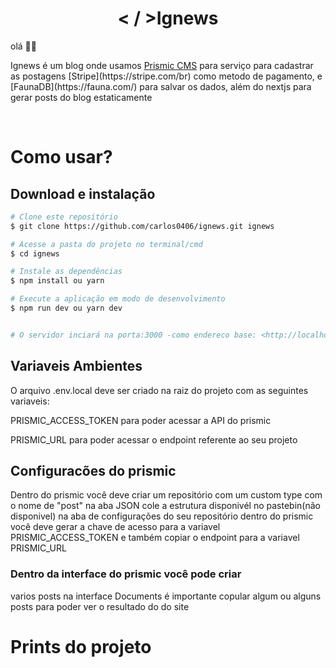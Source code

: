 <h1 align="center">< / >Ignews</h1>
 olá 🙋‍♂️
<p>Ignews é um blog onde usamos <a href="https://prismic.io/">Prismic CMS</a> para serviço para cadastrar as postagens
[Stripe](https://stripe.com/br) como metodo de pagamento, e [FaunaDB](https://fauna.com/) para salvar os dados, além do nextjs para gerar posts do blog estaticamente
</p>

<div>
  <img src="https://img.shields.io/badge/next.js-000000?style=for-the-badge&logo=nextdotjs&logoColor=white" alt=""/>
  <img src="https://img.shields.io/badge/React-20232A?style=for-the-badge&logo=react&logoColor=61DAFB" alt=""/>
  <img src="https://img.shields.io/badge/TypeScript-007ACC?style=for-the-badge&logo=typescript&logoColor=white" alt="">
  <img src="https://img.shields.io/badge/Sass-CC6699?style=for-the-badge&logo=sass&logoColor=white" alt="">
  <img src="https://img.shields.io/badge/Yarn-2C8EBB?style=for-the-badge&logo=yarn&logoColor=white" alt="">
</div>

# Como usar?

## Download e instalação

```bash
# Clone este repositório
$ git clone https://github.com/carlos0406/ignews.git ignews

# Acesse a pasta do projeto no terminal/cmd
$ cd ignews

# Instale as dependências
$ npm install ou yarn

# Execute a aplicação em modo de desenvolvimento
$ npm run dev ou yarn dev


# O servidor inciará na porta:3000 -como endereco base: <http://localhost:3000>
```

## Variaveis Ambientes

O arquivo .env.local deve ser criado na raiz do projeto com as seguintes variaveis:

PRISMIC_ACCESS_TOKEN para poder acessar a API do prismic

PRISMIC_URL para poder acessar o endpoint referente ao seu projeto

## Configuracões do prismic

Dentro do prismic você deve criar um repositório
com um custom type com o nome de "post"
na aba JSON cole a estrutura disponivél no pastebin(não disponivel)
na aba de configurações do seu repositório dentro do prismic você deve gerar a chave
de acesso para a variavel PRISMIC_ACCESS_TOKEN e também copiar o endpoint para a variavel PRISMIC_URL

### Dentro da interface do prismic você pode criar

varios posts na interface Documents é importante copular algum
ou alguns posts para poder ver o resultado do do site

# Prints do projeto
